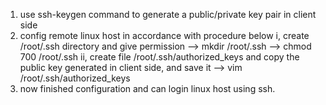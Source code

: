 1. use ssh-keygen command to generate a public/private key pair in client side
2. config remote linux host in accordance with procedure below
   i, create /root/.ssh directory and give permission
     --> mkdir /root/.ssh
     --> chmod 700 /root/.ssh
   ii, create file /root/.ssh/authorized_keys and copy the public key generated
   in client side, and save it
     --> vim /root/.ssh/authorized_keys
3. now finished configuration and can login linux host using ssh.
